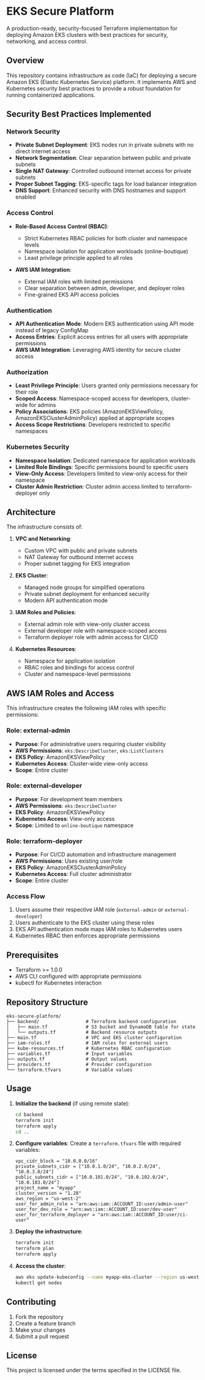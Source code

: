 # EKS Secure Platform

A production-ready, security-focused Terraform implementation for deploying Amazon EKS clusters with best practices for security, networking, and access control.

## Overview

This repository contains infrastructure as code (IaC) for deploying a secure Amazon EKS (Elastic Kubernetes Service) platform. It implements AWS and Kubernetes security best practices to provide a robust foundation for running containerized applications.

## Security Best Practices Implemented

### Network Security
- **Private Subnet Deployment**: EKS nodes run in private subnets with no direct internet access
- **Network Segmentation**: Clear separation between public and private subnets
- **Single NAT Gateway**: Controlled outbound internet access for private subnets
- **Proper Subnet Tagging**: EKS-specific tags for load balancer integration
- **DNS Support**: Enhanced security with DNS hostnames and support enabled

### Access Control
- **Role-Based Access Control (RBAC)**:
  - Strict Kubernetes RBAC policies for both cluster and namespace levels
  - Namespace isolation for application workloads (online-boutique)
  - Least privilege principle applied to all roles
  
- **AWS IAM Integration**:
  - External IAM roles with limited permissions
  - Clear separation between admin, developer, and deployer roles
  - Fine-grained EKS API access policies

### Authentication
- **API Authentication Mode**: Modern EKS authentication using API mode instead of legacy ConfigMap
- **Access Entries**: Explicit access entries for all users with appropriate permissions
- **AWS IAM Integration**: Leveraging AWS identity for secure cluster access

### Authorization
- **Least Privilege Principle**: Users granted only permissions necessary for their role
- **Scoped Access**: Namespace-scoped access for developers, cluster-wide for admins
- **Policy Associations**: EKS policies (AmazonEKSViewPolicy, AmazonEKSClusterAdminPolicy) applied at appropriate scopes
- **Access Scope Restrictions**: Developers restricted to specific namespaces

### Kubernetes Security
- **Namespace Isolation**: Dedicated namespace for application workloads
- **Limited Role Bindings**: Specific permissions bound to specific users
- **View-Only Access**: Developers limited to view-only access for their namespace
- **Cluster Admin Restriction**: Cluster admin access limited to terraform-deployer only

## Architecture

The infrastructure consists of:

1. **VPC and Networking**:
   - Custom VPC with public and private subnets
   - NAT Gateway for outbound internet access
   - Proper subnet tagging for EKS integration

2. **EKS Cluster**:
   - Managed node groups for simplified operations
   - Private subnet deployment for enhanced security
   - Modern API authentication mode

3. **IAM Roles and Policies**:
   - External admin role with view-only cluster access
   - External developer role with namespace-scoped access
   - Terraform deployer role with admin access for CI/CD

4. **Kubernetes Resources**:
   - Namespace for application isolation
   - RBAC roles and bindings for access control
   - Cluster and namespace-level permissions

## AWS IAM Roles and Access

This infrastructure creates the following IAM roles with specific permissions:

### Role: external-admin
- **Purpose**: For administrative users requiring cluster visibility
- **AWS Permissions**: `eks:DescribeCluster`, `eks:ListClusters`
- **EKS Policy**: AmazonEKSViewPolicy
- **Kubernetes Access**: Cluster-wide view-only access
- **Scope**: Entire cluster

### Role: external-developer
- **Purpose**: For development team members
- **AWS Permissions**: `eks:DescribeCluster`
- **EKS Policy**: AmazonEKSViewPolicy
- **Kubernetes Access**: View-only access
- **Scope**: Limited to `online-boutique` namespace

### Role: terraform-deployer
- **Purpose**: For CI/CD automation and infrastructure management
- **AWS Permissions**: Uses existing user/role
- **EKS Policy**: AmazonEKSClusterAdminPolicy
- **Kubernetes Access**: Full cluster administrator
- **Scope**: Entire cluster

### Access Flow

1. Users assume their respective IAM role (`external-admin` or `external-developer`)
2. Users authenticate to the EKS cluster using these roles
3. EKS API authentication mode maps IAM roles to Kubernetes users
4. Kubernetes RBAC then enforces appropriate permissions

## Prerequisites

- Terraform >= 1.0.0
- AWS CLI configured with appropriate permissions
- kubectl for Kubernetes interaction

## Repository Structure

```
eks-secure-platform/
├── backend/                 # Terraform backend configuration
│   ├── main.tf              # S3 bucket and DynamoDB table for state
│   └── outputs.tf           # Backend resource outputs
├── main.tf                  # VPC and EKS cluster configuration
├── iam-roles.tf             # IAM roles for external users
├── kube-resources.tf        # Kubernetes RBAC configuration
├── variables.tf             # Input variables
├── outputs.tf               # Output values
├── providers.tf             # Provider configuration
└── terraform.tfvars         # Variable values
```

## Usage

1. **Initialize the backend** (if using remote state):
   ```bash
   cd backend
   terraform init
   terraform apply
   cd ..
   ```

2. **Configure variables**:
   Create a `terraform.tfvars` file with required variables:
   ```hcl
   vpc_cidr_block = "10.0.0.0/16"
   private_subnets_cidr = ["10.0.1.0/24", "10.0.2.0/24", "10.0.3.0/24"]
   public_subnets_cidr = ["10.0.101.0/24", "10.0.102.0/24", "10.0.103.0/24"]
   project_name = "myapp"
   cluster_version = "1.28"
   aws_region = "us-west-2"
   user_for_admin_role = "arn:aws:iam::ACCOUNT_ID:user/admin-user"
   user_for_dev_role = "arn:aws:iam::ACCOUNT_ID:user/dev-user"
   user_for_terraform_deployer = "arn:aws:iam::ACCOUNT_ID:user/ci-user"
   ```

3. **Deploy the infrastructure**:
   ```bash
   terraform init
   terraform plan
   terraform apply
   ```

4. **Access the cluster**:
   ```bash
   aws eks update-kubeconfig --name myapp-eks-cluster --region us-west-2
   kubectl get nodes
   ```
   
## Contributing

1. Fork the repository
2. Create a feature branch
3. Make your changes
4. Submit a pull request

## License

This project is licensed under the terms specified in the LICENSE file.